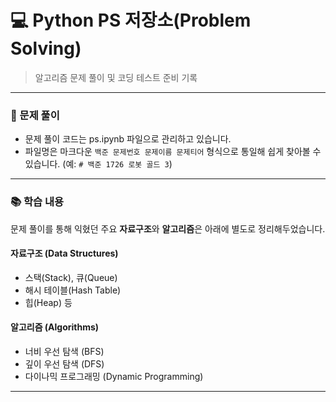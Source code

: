 # 💻 Python PS 저장소(Problem Solving)

> 알고리즘 문제 풀이 및 코딩 테스트 준비 기록

---

### 📝 문제 풀이

-   문제 풀이 코드는 ps.ipynb 파일으로 관리하고 있습니다.
-   파일명은 마크다운 `백준 문제번호 문제이름 문제티어` 형식으로 통일해 쉽게 찾아볼 수 있습니다. (예: `# 백준 1726 로봇 골드 3`)

---

### 📚 학습 내용

문제 풀이를 통해 익혔던 주요 **자료구조**와 **알고리즘**은 아래에 별도로 정리해두었습니다.

#### **자료구조 (Data Structures)**
-   스택(Stack), 큐(Queue)
-   해시 테이블(Hash Table)
-   힙(Heap) 등

#### **알고리즘 (Algorithms)**
-   너비 우선 탐색 (BFS)
-   깊이 우선 탐색 (DFS)
-   다이나믹 프로그래밍 (Dynamic Programming)

---
